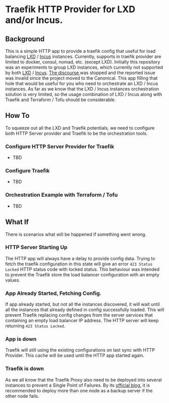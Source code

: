 # Traefik HTTP Provider for LXD and/or Incus.

## Background
This is a simple HTTP app to provide a traefik config that useful for load balancing [LXD](https://documentation.ubuntu.com/lxd/) /  [Incus](https://linuxcontainers.org/incus/docs/main/) instances.
Currently, supports in traefik provider are limited to docker, consul, nomad, etc. (except LXD). 
Initially this repository was an experiments to group LXD instances, which currently not supported by both [LXD](https://documentation.ubuntu.com/lxd/) /  [Incus](https://linuxcontainers.org/incus/docs/main/). [The discourse ](https://discuss.linuxcontainers.org/t/whats-the-progress-of-lxd-instance-group/15679/7) was stopped and the reported issue was invalid since the project moved to the Canonical. This app filling that hole that would be useful for you who need to orchestrate an LXD / Incus instances. As far as we know that the LXD / Incus instances orchestration solution is very limited, so the usage combination of LXD / Incus along with Traefik and Terraform / Tofu should be considerable. 

## How To
To squeeze out all the LXD and Traefik potentials, we need to configure both HTTP Server provider and Traefik to be the orchestration tools. 

### Configure HTTP Server Provider for Traefik
- TBD

### Configure Traefik
- TBD

### Orchestration Example with Terraform / Tofu
- TBD

## What If
There is scenarios what will be happened if something went wrong.
### HTTP Server Starting Up
The HTTP app will always have a delay to provide config data. Trying to fetch the traefik configuration in this state will give an error `423 Status Locked` HTTP status code with locked status. This behaviour was intended to prevent the Traefik store the load balancer configuration with an empty values.

### App Already Started, Fetching Config.
If app already started, but not all the instances discovered, it will wait until all the instances that already defined in config successfully loaded. This will prevent Traefik replacing config changes from the server services that containing an empty load balancer IP address. The HTTP server will keep returning `423 Status Locked`.

### App is down
Traefik will still using the existing configurations on last sync with HTTP Provider. This cache will be used until the HTTP app started again. 

### Traefik is down
As we all know that the Traefik Proxy  also need to be deployed into several instances to prevent a Single Point of Failures. By its [official blog](https://traefik.io/blog/load-balancing-ha-clusters-in-bare-metal-environments/), it is recommended to deploy more than one node as a backup server if the other node fails. 


